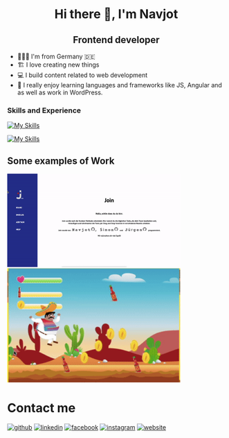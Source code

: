 

<h1 align="center">Hi there 👋, I'm Navjot</h1>

<h2 align="center">Frontend developer</h2>


* 🧑🏻‍💻 I'm from Germany 🇩🇪
* 🏗 I love creating new things
* 💻 I build content related to web development
* 🤩 I really enjoy learning languages and frameworks like JS, Angular and as well as work in WordPress.






### Skills and Experience
[![My Skills](https://skillicons.dev/icons?i=html,css,js,firebase)](https://skillicons.dev)

[![My Skills](https://skillicons.dev/icons?i=angular,git,github,bootstrap,wordpress)](https://skillicons.dev)


## Some examples of Work
<a herf="navjot-singh.de"><img width="400" src="ezgif.com-gif-maker (1).gif">
<a herf="navjot-singh.de"><img width="400" src="ezgif.com-gif-maker.gif">


# Contact me

[<img src='https://cdn.jsdelivr.net/npm/simple-icons@3.0.1/icons/github.svg' alt='github' height='40'>](https://github.com/navjotsingh96)
[<img src='https://cdn.jsdelivr.net/npm/simple-icons@3.0.1/icons/linkedin.svg' alt='linkedin' height='40'>](https://www.linkedin.com/in/navjot-singh-364623233/6/) 
 [<img src='https://cdn.jsdelivr.net/npm/simple-icons@3.0.1/icons/facebook.svg' alt='facebook' height='40'>](https://www.facebook.com/navjot.s.chandi)
[<img src='https://cdn.jsdelivr.net/npm/simple-icons@3.0.1/icons/instagram.svg' alt='instagram' height='40'>](https://www.instagram.com/iamnavchandi/) [<img src='https://cdn.jsdelivr.net/npm/simple-icons@3.0.1/icons/icloud.svg' alt='website' height='40'>](https://www.navjot-singh.de)  
  

